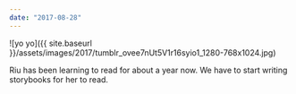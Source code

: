```yaml
---
date: "2017-08-28"
---
```


![yo yo]({{ site.baseurl }}/assets/images/2017/tumblr_ovee7nUt5V1r16syio1_1280-768x1024.jpg)

Riu has been learning to read for about a year now. We have to start writing storybooks for her to read.
